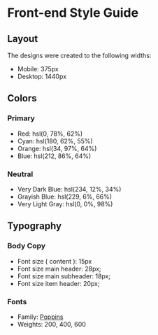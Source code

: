 # Front-end Style Guide

## Layout

The designs were created to the following widths:

- Mobile: 375px
- Desktop: 1440px

## Colors

### Primary

- Red: hsl(0, 78%, 62%)
- Cyan: hsl(180, 62%, 55%)
- Orange: hsl(34, 97%, 64%)
- Blue: hsl(212, 86%, 64%)

### Neutral

- Very Dark Blue: hsl(234, 12%, 34%)
- Grayish Blue: hsl(229, 6%, 66%)
- Very Light Gray: hsl(0, 0%, 98%)

## Typography

### Body Copy

- Font size ( content ): 15px
- Font size main header: 28px;
- Font size main subheader: 18px;
- Font size item header: 20px;
### Fonts

- Family: [Poppins](https://fonts.google.com/specimen/Poppins)
- Weights: 200, 400, 600
